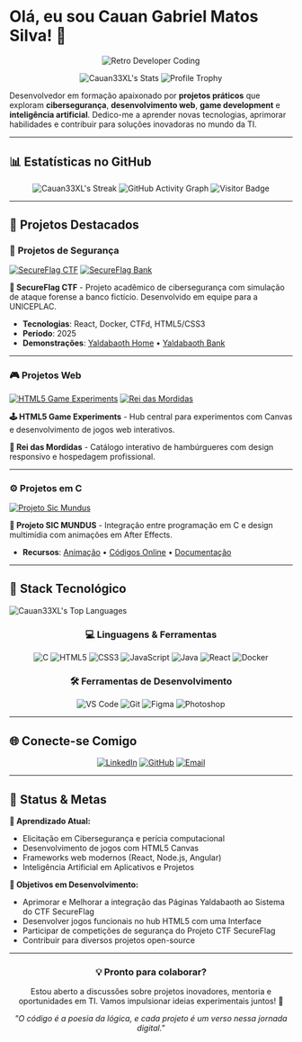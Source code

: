 # Olá, eu sou Cauan Gabriel Matos Silva! 👋

<div align="center">
  
![Retro Developer Coding](https://i.pinimg.com/originals/34/ac/31/34ac31c2ab7103586c407ec93ee15e7d.gif)
</div>

<div align="center">

![Cauan33XL's Stats](https://github-readme-stats.vercel.app/api?username=Cauan33XL&theme=radical&show_icons=true&hide_border=true&count_private=true&include_all_commits=true)
![Profile Trophy](https://github-profile-trophy.vercel.app/?username=Cauan33XL&theme=dracula&no-frame=true&margin-w=15&margin-h=15)

</div>

Desenvolvedor em formação apaixonado por **projetos práticos** que exploram **cibersegurança**, **desenvolvimento web**, **game development** e **inteligência artificial**. Dedico-me a aprender novas tecnologias, aprimorar habilidades e contribuir para soluções inovadoras no mundo da TI.

---

## 📊 Estatísticas no GitHub

<div align="center">

![Cauan33XL's Streak](https://github-readme-streak-stats.herokuapp.com/?user=Cauan33XL&theme=radical&hide_border=true&stroke=ffffff&background=0D1117&ring=DD2727&fire=DD2727&currStreakLabel=ffffff)
![GitHub Activity Graph](https://github-readme-activity-graph.vercel.app/graph?username=Cauan33XL&bg_color=0D1117&color=ffffff&line=DD2727&point=ffffff&area=true&hide_border=true)
![Visitor Badge](https://visitor-badge.laobi.icu/badge?page_id=Cauan33XL.Cauan33XL&left_color=0D1117&right_color=DD2727&left_text=Visitors)

</div>

---

## 🚀 Projetos Destacados

### 🔐 **Projetos de Segurança**

[![SecureFlag CTF](https://github-readme-stats.vercel.app/api/pin/?username=Cauan33XL&repo=yaldabaoth-home-ctf-project&theme=radical&hide_border=true)](https://github.com/Cauan33XL/yaldabaoth-home-ctf-project)
[![SecureFlag Bank](https://github-readme-stats.vercel.app/api/pin/?username=Cauan33XL&repo=yaldabaoth-email-corporate-ctf-project&theme=radical&hide_border=true)](https://github.com/Cauan33XL/yaldabaoth-email-corporate-ctf-project)

**🚩 SecureFlag CTF** - Projeto acadêmico de cibersegurança com simulação de ataque forense a banco fictício. Desenvolvido em equipe para a UNICEPLAC.

- **Tecnologias**: React, Docker, CTFd, HTML5/CSS3
- **Período**: 2025
- **Demonstrações**: [Yaldabaoth Home](https://cauan33xl.github.io/yaldabaoth-home-ctf-project/) • [Yaldabaoth Bank](https://cauan33xl.github.io/yaldabaoth-email-corporate-ctf-project/)

---

### 🎮 **Projetos Web**

[![HTML5 Game Experiments](https://github-readme-stats.vercel.app/api/pin/?username=Cauan33XL&repo=html5-game-experiments&theme=radical&hide_border=true)](https://github.com/Cauan33XL/html5-game-experiments)
[![Rei das Mordidas](https://github-readme-stats.vercel.app/api/pin/?username=Cauan33XL&repo=Rei-Das-Mordidas&theme=radical&hide_border=true)](https://github.com/Cauan33XL/Rei-Das-Mordidas)

**🕹️ HTML5 Game Experiments** - Hub central para experimentos com Canvas e desenvolvimento de jogos web interativos.

**🍔 Rei das Mordidas** - Catálogo interativo de hambúrgueres com design responsivo e hospedagem profissional.

---

### ⚙️ **Projetos em C**

[![Projeto Sic Mundus](https://github-readme-stats.vercel.app/api/pin/?username=Cauan33XL&repo=Projeto-Sic-Mundus&theme=radical&hide_border=true)](https://github.com/Cauan33XL/Projeto-Sic-Mundus)

**🔮 Projeto SIC MUNDUS** - Integração entre programação em C e design multimídia com animações em After Effects.

- **Recursos**: [Animação](https://youtu.be/Ho4VTvK4V3Q) • [Códigos Online](https://www.onlinegdb.com/t1lQ04s40) • [Documentação](https://drive.google.com/file/d/17H4VnktBB3eaQ5giRp3veBbYfSIhjRpE/view)

---

## 🔧 Stack Tecnológico

![Cauan33XL's Top Languages](https://github-readme-stats.vercel.app/api/top-langs/?username=Cauan33XL&theme=radical&show_icons=true&hide_border=true&layout=compact)

<div align="center">

### 💻 **Linguagens & Ferramentas**

![C](https://img.shields.io/badge/C-00599C?style=for-the-badge&logo=c&logoColor=white)
![HTML5](https://img.shields.io/badge/HTML5-E34F26?style=for-the-badge&logo=html5&logoColor=white)
![CSS3](https://img.shields.io/badge/CSS3-1572B6?style=for-the-badge&logo=css3&logoColor=white)
![JavaScript](https://img.shields.io/badge/JavaScript-F7DF1E?style=for-the-badge&logo=javascript&logoColor=black)
![Java](https://img.shields.io/badge/Java-ED8B00?style=for-the-badge&logo=openjdk&logoColor=white)
![React](https://img.shields.io/badge/React-20232A?style=for-the-badge&logo=react&logoColor=61DAFB)
![Docker](https://img.shields.io/badge/Docker-2496ED?style=for-the-badge&logo=docker&logoColor=white)

### 🛠 **Ferramentas de Desenvolvimento**

![VS Code](https://img.shields.io/badge/VS_Code-007ACC?style=for-the-badge&logo=visual-studio-code&logoColor=white)
![Git](https://img.shields.io/badge/Git-F05032?style=for-the-badge&logo=git&logoColor=white)
![Figma](https://img.shields.io/badge/Figma-F24E1E?style=for-the-badge&logo=figma&logoColor=white)
![Photoshop](https://img.shields.io/badge/Photoshop-31A8FF?style=for-the-badge&logo=adobephotoshop&logoColor=white)

</div>

---

## 🌐 Conecte-se Comigo

<div align="center">

[![LinkedIn](https://img.shields.io/badge/LinkedIn-0077B5?style=for-the-badge&logo=linkedin&logoColor=white)](https://www.linkedin.com/in/cauan-gabriel-matos-silva/)
[![GitHub](https://img.shields.io/badge/GitHub-100000?style=for-the-badge&logo=github&logoColor=white)](https://github.com/Cauan33XL)
[![Email](https://img.shields.io/badge/Email-D14836?style=for-the-badge&logo=gmail&logoColor=white)](mailto:cauan33XL@proton.me)

</div>

---

## 🎯 Status & Metas

**🌱 Aprendizado Atual:**
- Elicitação em Cibersegurança e perícia computacional
- Desenvolvimento de jogos com HTML5 Canvas
- Frameworks web modernos (React, Node.js, Angular)
- Inteligência Artificial em Aplicativos e Projetos

**🚀 Objetivos em Desenvolvimento:**
- Aprimorar e Melhorar a integração das Páginas Yaldabaoth ao Sistema do CTF SecureFlag
- Desenvolver jogos funcionais no hub HTML5 com uma Interface
- Participar de competições de segurança do Projeto CTF SecureFlag
- Contribuir para diversos projetos open-source

---

<div align="center">

### 💡 **Pronto para colaborar?**
Estou aberto a discussões sobre projetos inovadores, mentoria e oportunidades em TI. 
Vamos impulsionar ideias experimentais juntos! 🚀

*"O código é a poesia da lógica, e cada projeto é um verso nessa jornada digital."*

</div>
